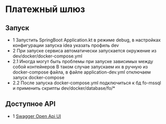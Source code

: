 # Платежный шлюз

## Запуск
- 1 Запустить SpringBoot Application.kt в режиме debug, в настройках конфигурации запуска idea указать профиль dev
- 2 При запуске сервиса автоматически запускается окружение из dev/docker/docker-compose.yml
- 2.1 Иногда могут быть проблемы при запуске зависимых между собой контейнеров
  В таком случае запускаем их в ручную из docker-compose файла, в файле application-dev.yml отключаем запуск docker-compose
- 2.2 После запуска docker-compose.yml подключиться к бд fo-mssql и применить скрипты dev/docker/database/fo/*

## Доступное API
- 1 [Swagger Open Api UI](http://localhost:8080/swagger-ui.html)
